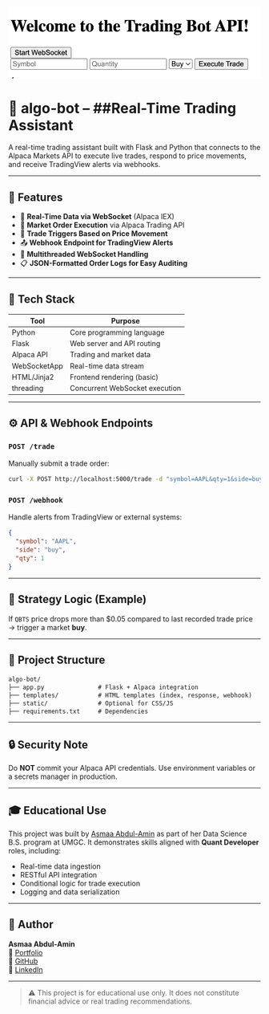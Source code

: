 ![Welcome!](images/welcome.png)


# 📡 algo-bot – ##Real-Time Trading Assistant

A real-time trading assistant built with Flask and Python that connects to the Alpaca Markets API to execute live trades, respond to price movements, and receive TradingView alerts via webhooks.

---

## 🚀 Features

- 🔄 **Real-Time Data via WebSocket** (Alpaca IEX)
- 🛒 **Market Order Execution** via Alpaca Trading API
- 🧠 **Trade Triggers Based on Price Movement**
- 📤 **Webhook Endpoint for TradingView Alerts**
- 🧵 **Multithreaded WebSocket Handling**
- 📋 **JSON-Formatted Order Logs for Easy Auditing**

---

## 🧱 Tech Stack

| Tool         | Purpose                             |
|--------------|-------------------------------------|
| Python       | Core programming language           |
| Flask        | Web server and API routing          |
| Alpaca API   | Trading and market data             |
| WebSocketApp | Real-time data stream               |
| HTML/Jinja2  | Frontend rendering (basic)          |
| threading    | Concurrent WebSocket execution      |

---

## ⚙️ API & Webhook Endpoints

### `POST /trade`
Manually submit a trade order:

```bash
curl -X POST http://localhost:5000/trade -d "symbol=AAPL&qty=1&side=buy"
```

### `POST /webhook`
Handle alerts from TradingView or external systems:

```json
{
  "symbol": "AAPL",
  "side": "buy",
  "qty": 1
}
```

---

## 🧪 Strategy Logic (Example)
If `QBTS` price drops more than $0.05 compared to last recorded trade price → trigger a market **buy**.

---

## 📂 Project Structure

```
algo-bot/
├── app.py               # Flask + Alpaca integration
├── templates/           # HTML templates (index, response, webhook)
├── static/              # Optional for CSS/JS
├── requirements.txt     # Dependencies
```

---

## 🔒 Security Note
Do **NOT** commit your Alpaca API credentials. Use environment variables or a secrets manager in production.

---

## 🎓 Educational Use
This project was built by [Asmaa Abdul-Amin](https://asmaa.dev) as part of her Data Science B.S. program at UMGC. It demonstrates skills aligned with **Quant Developer** roles, including:

- Real-time data ingestion
- RESTful API integration
- Conditional logic for trade execution
- Logging and data serialization

---

## 🧠 Author

**Asmaa Abdul-Amin**  
🔗 [Portfolio](https://asmaa.dev)  
🐙 [GitHub](https://github.com/blkpvnthr)  
💼 [LinkedIn](https://linkedin.com/in/blkpvnthr)

---

> ⚠️ This project is for educational use only. It does not constitute financial advice or real trading recommendations.
